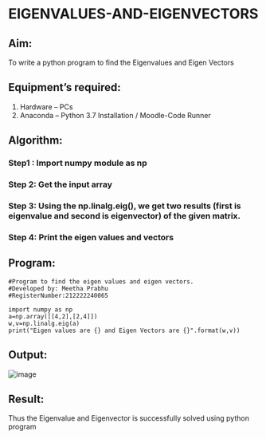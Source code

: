 # EIGENVALUES-AND-EIGENVECTORS
## Aim:
To write a python program to find the Eigenvalues and Eigen Vectors
## Equipment’s required:
1. 	Hardware – PCs
2. 	Anaconda – Python 3.7 Installation / Moodle-Code Runner
## Algorithm:
### Step1 : Import numpy module as np
### Step 2: Get the input array
### Step 3: Using the np.linalg.eig(),  we get two results (first is eigenvalue and second is eigenvector) of the given matrix.
### Step 4: Print the eigen values and vectors

## Program:
```
#Program to find the eigen values and eigen vectors.
#Developed by: Meetha Prabhu
#RegisterNumber:212222240065

import numpy as np
a=np.array([[4,2],[2,4]])
w,v=np.linalg.eig(a)
print("Eigen values are {} and Eigen Vectors are {}".format(w,v))
```
## Output:
![image](https://user-images.githubusercontent.com/119401038/227968280-abfcf822-6620-4fe5-b175-a9aeb0ffd24b.png)

## Result:
Thus the Eigenvalue and Eigenvector is successfully solved using python program
